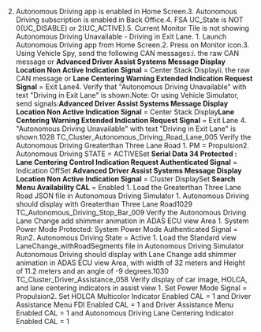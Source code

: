 2. Autonomous Driving app is enabled in Home Screen.3. Autonomous Driving subscription is enabled in Back Office.4. FSA UC_State is NOT 0(UC_DISABLE) or 2(UC_ACTIVE).5. Current Monitor Tile is not showing Autonomous Driving Unavailable - Driving in Exit Lane. 1. Launch Autonomous Driving app from Home Screen.2. Press on Monitor icon.3. Using Vehicle Spy, send the following CAN messages:i. the raw CAN message or **Advanced Driver Assist Systems Message Display Location Non Active Indication Signal** = Center Stack Displayii. the raw CAN message or **Lane Centering Warning Extended Indication Request Signal** = Exit Lane4. Verify that "Autonomous Driving Unavailable" with text "Driving in Exit Lane" is shown.Note: Or using Vehicle Simulator, send signals:**Advanced Driver Assist Systems Message Display Location Non Active Indication Signal** = Center Stack Display**Lane Centering Warning Extended Indication Request Signal** = Exit Lane 4. "Autonomous Driving Unavailable" with text "Driving in Exit Lane" is shown.1028 TC_Cluster_Autonomous_Driving_Road_Lane_005 Verify the Autonomous Driving Greaterthan Three Lane Road 1. PM = Propulsion2. Autonomous Driving STATE = ACTIVESet **Serial Data 34 Protected : Lane Centering Control Indication Request Authenticated Signal** = Indication OffSet **Advanced Driver Assist Systems Message Display Location Non Active Indication Signal** = Cluster DisplaySet **Search Menu Availability CAL** = Enabled 1. Load the Greaterthan Three Lane Road JSON file in Autonomous Driving Simulator 1. Autonomous Driving should display with Greaterthan Three Lane Road1029 TC_Autonomous_Driving_Stop_Bar_009 Verify the Autonomous Driving Lane Change add shimmer animation in ADAS ECU view Area 1. System Power Mode Protected: System Power Mode Authenticated Signal = Run2. Autonomous Driving State = Active 1. Load the Standard view LaneChange_withRoadSegments file in Autonomous Driving Simulator Autonomous Driving should display with Lane Change add shimmer animation in ADAS ECU view Area, with width of 32 meters and Height of 11.2 meters and an angle of -9 degrees.1030 TC_Cluster_Driver_Assistance_058 Verify display of car image, HOLCA, and lane centering indicators in assist view 1. Set Power Mode Signal = Propulsion2. Set HOLCA Multicolor Indicator Enabled CAL = 1 and Driver Assistance Menu FDI Enabled CAL = 1 and Driver Assistance Menu Enabled CAL = 1 and Autonomous Driving Lane Centering Indicator Enabled CAL = 1